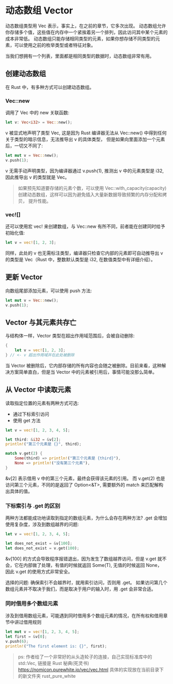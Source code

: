 # 动态数组 Vector
动态数组类型用 Vec<T> 表示，事实上，在之前的章节，它多次出现。
动态数组允许你存储多个值，这些值在内存中一个紧挨着另一个排列，因此访问其中某个元素的成本非常低。
动态数组只能存储相同类型的元素，如果你想存储不同类型的元素，可以使用之前的枚举类型或者特征对象。

当我们想拥有一个列表，里面都是相同类型的数据时，动态数组非常有用。

## 创建动态数组
在 Rust 中，有多种方式可以创建动态数组。

### Vec::new
调用了 Vec 中的 new 关联函数:
```rust
let v: Vec<i32> = Vec::new();
```
v 被显式地声明了类型 Vec<i32>, 这是因为 Rust 编译器无法从 Vec::new() 中得到任何关于类型的暗示信息，无法推导出 v 的具体类型，
但是如果向里面添加一个元素后，一切又不同了:
```rust
let mut v = Vec::new();
v.push(1);
```
v 无需手动声明类型，因为编译器通过 v.push(1), 推测出 v 中的元素类型是 i32, 因此推导出 v 的类型就是 Vec<i32>。

> 如果预先知道要存储的元素个数，可以使用 Vec::with_capacity(capacity) 创建动态数组，这样可以因为避免插入大量新数据导致频繁的内存分配和拷贝，
> 提升性能。

### vec![]
还可以使用宏 vec! 来创建数组，与 Vec::new 有所不同，前者能在创建同时给予初始化值:
```rust
let v = vec![1, 2, 3];
```
同样，此处的 v 也无需标注类型，编译器只检查它内部的元素即可自动推导出 v 的类型是 Vec<i32>（Rust 中，整数默认类型是 i32, 在数值类型中有详细介绍）。

## 更新 Vector
向数组尾部添加元素，可以使用 push 方法:
```rust
let mut v = Vec::new();
v.push(1);
```

## Vector 与其元素共存亡
与结构体一样，Vector 类型在超出作用域范围后，会被自动删除:
```rust
{
    let v = vec![1, 2, 3];
} // <- v 超出作用域并在此处被删除
```
当 Vector 被删除后，它内部存储的所有内容也会随之被删除。目前来看，这种解决方案简单直白，但是当 Vector 中的元素被引用后，事情可能没那么简单。

## 从 Vector 中读取元素
读取指定位置的元素有两种方式可选:
- 通过下标索引访问
- 使用 get 方法
```rust
let v = vec![1, 2, 3, 4, 5];

let third: &i32 = &v[2];
println!("第三个元素是 {}", third);

match v.get(2) {
    Some(third) => println!("第三个元素是 {third}"),
    None => println!("没有第三个元素"),
}
```
&v[2] 表示借用 v 中的第三个元素，最终会获得该元素的引用。
而 v.get(2) 也是访问第三个元素，不同的是返回了 Option<&T>, 需要额外的 match 来匹配解构出具体的值。

### 下标索引与 .get 的区别
两种方法都能成功地读取到指定的数组元素，为什么会存在两种方法? .get 会增加使用复杂度，涉及到数组越界的问题:
```rust
let v = vec![1, 2, 3, 4, 5];

let does_not_exist = &v[100];
let does_not_exist = v.get(100);
```
&v[100] 的方式会导致程序报错退出，因为发生了数组越界访问，但是 v.get 就不会，它在内部做了处理，有值的时候就返回 Some(T), 无值的时候返回 None，
因此 v.get 的使用方式非常安全。

选择的问题: 确保索引不会越界时，就用索引访问，否则用 .get。
如果访问第几个数组元素并不取决于我们，而是取决于用户的输入时，用 .get 会非常合适。

### 同时借用多个数组元素
涉及到借用数组元素，可能遇到同时借用多个数组元素的情况，在所有权和借用章节中讲过借用规则
```rust
let mut v = vec![1, 2, 3, 4, 5];
let first = &v[0];
v.push(6);
println!("The first element is: {}", first);
```
> ps: 作者给了一个非常好的从头造轮子的连接，自己实现标准库中的 std::Vec, 
> 链接是 Rust 秘典(死灵书)
> https://nomicon.purewhite.io/vec/vec.html
> 具体的实现放在当前目录下的新文件夹 rust_pure_white
